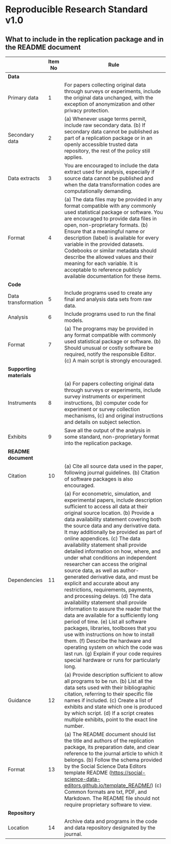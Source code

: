 # Reproducible Research Standard v1.0
## What to include in the replication package and in the README document


| | Item No | Rule | 
|---|---|---|
| **Data** |
| Primary data | 1 | For papers collecting original data through surveys or experiments, include the original data unchanged, with the exception of anonymization and other privacy protection. | 
| Secondary data | 2 | (a) Whenever usage terms permit, include raw secondary data. (b) If secondary data cannot be published as part of a replication package or in an openly accessible trusted data repository, the rest of the policy still applies. | 
| Data extracts | 3 | You are encouraged to include the data extract used for analysis, especially if source data cannot be published and when the data transformation codes are computationally demanding. | 
| Format | 4 | (a) The data files may be provided in any format compatible with any commonly used statistical package or software. You are encouraged to provide data files in open, non-proprietary formats. (b) Ensure that a meaningful name or description (label) is available for every variable in the provided datasets. Codebooks or similar metadata should describe the allowed values and their meaning for each variable. It is acceptable to reference publicly available documentation for these items. | 
| **Code** |
| Data transformation | 5 | Include programs used to create any final and analysis data sets from raw data. | 
| Analysis | 6 | Include programs used to run the final models. | 
| Format | 7 | (a) The programs may be provided in any format compatible with commonly used statistical package or software. (b) Should unusual or costly software be required, notify the responsible Editor. (c) A main script is strongly encouraged. | 
| **Supporting materials** |
| Instruments | 8 | (a) For papers collecting original data through surveys or experiments, include survey instruments or experiment instructions, (b) computer code for experiment or survey collection mechanisms, (c) and original instructions and details on subject selection. | 
| Exhibits | 9 | Save all the output of the analysis in some standard, non-proprietary format into the replication package. | 
| **README document** |
| Citation | 10 | (a) Cite all source data used in the paper, following journal guidelines. (b) Citation of software packages is also encouraged. | 
| Dependencies | 11 | (a) For econometric, simulation, and experimental papers, include description sufficient to access all data at their original source location. (b) Provide a data availability statement covering both the source data and any derivative data. It may additionally be provided as part of online appendices. (c) The data availability statement shall provide detailed information on how, where, and under what conditions an independent researcher can access the original source data, as well as author-generated derivative data, and must be explicit and accurate about any restrictions, requirements, payments, and processing delays. (d) The data availability statement shall provide information to assure the reader that the data are available for a sufficiently long period of time. (e) List all software packages, libraries, toolboxes that you use with instructions on how to install them. (f) Describe the hardware and operating system on which the code was last run. (g) Explain if your code requires special hardware or runs for particularly long. | 
| Guidance | 12 | (a) Provide description sufficient to allow all programs to be run. (b) List all the data sets used with their bibliographic citation, referring to their specific file names if included. (c) Create a list of exhibits and state which one is produced by which script. (d) If a script creates multiple exhibits, point to the exact line number. | 
| Format | 13 | (a) The README document should list the title and authors of the replication package, its preparation date, and clear reference to the journal article to which it belongs. (b) Follow the schema provided by the Social Science Data Editors template README (https://social-science-data-editors.github.io/template_README/) (c) Common formats are txt, PDF, and Markdown. The README file should not require proprietary software to view. | 
| **Repository** |
| Location | 14 | Archive data and programs in the code and data repository designated by the journal. | 